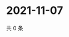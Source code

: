 # 2021-11-07

共 0 条

<!-- BEGIN WEIBO -->
<!-- 最后更新时间 Sun Nov 07 2021 07:11:26 GMT+0800 (China Standard Time) -->

<!-- END WEIBO -->
